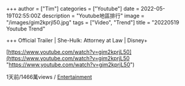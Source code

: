 +++
author = ["Tim"]
categories = ["Youtube"]
date = 2022-05-19T02:55:00Z
description = "Youtube地區排行"
image = "/images/gim2kprjl50.jpg"
tags = ["Video", "Trend"]
title = "20220519 Youtube Trend"

+++
Official Trailer | She-Hulk: Attorney at Law | Disney+

[https://www.youtube.com/watch?v=gim2kprjL50](https://www.youtube.com/watch?v=gim2kprjL50 "https://www.youtube.com/watch?v=gim2kprjL50")

1天前/1466萬views / [Entertainment](https://sample.diary.tw/yttrend/detail.php?region=GLOBAL&category=24)